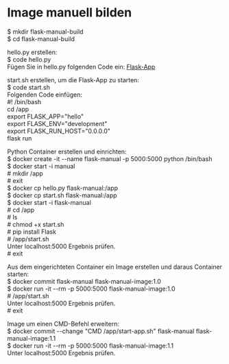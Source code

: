 # Image manuell bilden

$ mkdir flask-manual-build\
$ cd flask-manual-build

hello.py erstellen:\
$ code hello.py\
Fügen Sie in hello.py folgenden Code ein: [Flask-App](https://palletsprojects.com/p/flask/)

start.sh erstellen, um die Flask-App zu starten:\
$ code start.sh\
Folgenden Code einfügen:\
\#! /bin/bash\
cd /app\
export FLASK_APP="hello"\
export FLASK_ENV="development"\
export FLASK_RUN_HOST="0.0.0.0"\
flask run

Python Container erstellen und einrichten:\
$ docker create -it --name flask-manual -p 5000:5000 python /bin/bash\
$ docker start -i manual\
\# mkdir /app\
\# exit\
$ docker cp hello.py flask-manual:/app\
$ docker cp start.sh flask-manual:/app\
$ docker start -i flask-manual\
\# cd /app\
\# ls\
\# chmod +x start.sh\
\# pip install Flask\
\# /app/start.sh\
Unter localhost:5000 Ergebnis prüfen.\
\# exit

Aus dem eingerichteten Container ein Image erstellen und daraus Container starten:\
$ docker commit flask-manual flask-manual-image:1.0\
$ docker run -it --rm -p 5000:5000 flask-manual-image:1.0\
\# /app/start.sh\
Unter localhost:5000 Ergebnis prüfen.\
\# exit

Image um einen CMD-Befehl erweitern:\
$ docker commit --change "CMD /app/start-app.sh" flask-manual flask-manual-image:1.1\
$ docker run -it --rm -p 5000:5000 flask-manual-image:1.1\
Unter localhost:5000 Ergebnis prüfen.
